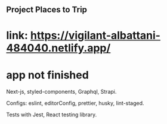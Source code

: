 ## Project Places to Trip
# link: https://vigilant-albattani-484040.netlify.app/
# app not finished

Next-js, styled-components, Graphql, Strapi.

Configs: eslint, editorConfig, prettier, husky, lint-staged.

Tests with Jest, React testing library.
